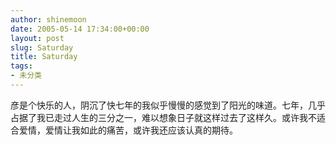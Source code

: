 ```yaml
---
author: shinemoon
date: 2005-05-14 17:34:00+00:00
layout: post
slug: Saturday
title: Saturday
tags:
- 未分类
---
```


彦是个快乐的人，阴沉了快七年的我似乎慢慢的感觉到了阳光的味道。七年，几乎占据了我已走过人生的三分之一，难以想象日子就这样过去了这样久。或许我不适合爱情，爱情让我如此的痛苦，或许我还应该认真的期待。
